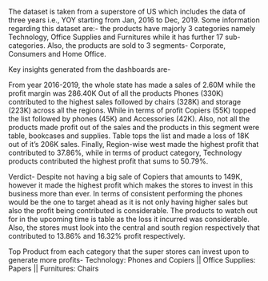 The dataset is taken from a superstore of US which includes the data of three years i.e., YOY starting from Jan, 2016 to Dec, 2019. Some information regarding this dataset are:- the products have majorly 3 categories namely Technology, Office Supplies and Furnitures while it has further 17 sub-categories. Also, the products are sold to 3 segments- Corporate, Consumers and Home Office.

Key insights generated from the dashboards are-

From year 2016-2019, the whole state has made a sales of 2.60M while the profit margin was 286.40K
Out of all the products Phones (330K) contributed to the highest sales followed by chairs (328K) and storage (223K) across all the regions.
While in terms of profit Copiers (55K) topped the list followed by phones (45K) and Accessories (42K).
Also, not all the products made profit out of the sales and the products in this segment were table, bookcases and supplies. Table tops the list and made a loss of 18K out of it’s 206K sales.
Finally, Region-wise west made the highest profit that contributed to 37.86%, while in terms of product category, Technology products contributed the highest profit that sums to 50.79%.

Verdict- Despite not having a big sale of Copiers that amounts to 149K, however it made the highest profit which makes the stores to invest in this business more than ever. In terms of consistent performing the phones would be the one to target ahead as it is not only having higher sales but also the profit being contributed is considerable. The products to watch out for in the upcoming time is table as the loss it incurred was considerable. Also, the stores must look into the central and south region respectively that contributed to 13.86% and 16.32% profit respectively.

Top Product from each category that the super stores can invest upon to generate more profits- Technology: Phones and Copiers || Office Supplies: Papers || Furnitures: Chairs
